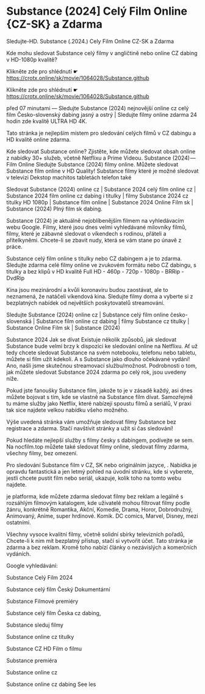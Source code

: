 # Substance (2024] Celý Film Online {CZ-SK} a Zdarma
Sledujte-HD. Substance (.2024.) Cely Film Online CZ-SK a Zdarma


Kde mohu sledovat Substance celý filmy v angličtině nebo online CZ dabing v HD-1080p kvalitě?

 

 

 

Klikněte zde pro shlédnutí ☛ https://crotx.online/sk/movie/1064028/Substance.github

Klikněte zde pro shlédnutí ☛ https://crotx.online/sk/movie/1064028/Substance.github
 

 

 

před 07 minutami — Sledujte Substance (2024) nejnovější online cz celý film Česko-slovenský dabing jasný a ostrý | Sledujte filmy online zdarma 24 hodin zde kvalitě ULTRA HD 4K.


Tato stránka je nejlepším místem pro sledování celých filmů v CZ dabingu a HD kvalitě online zdarma.


Kde sledovat Substance online? Zjistěte, kde můžete sledovat obsah online z nabídky 30+ služeb, včetně Netflixu a Prime Videou. Substance (2024) — Film Online Sledujte Substance (2024) filmy online. Můžete sledovat Substance film online v HD Quality! Substance filmy které je možné sledovat v televizi Dekstop machitos tabletách telefon také


Sledovat Substance (2024) online cz | Substance 2024 celý film online cz | Substance 2024 film online cz dabing i titulky | filmy Substance 2024 cz titulky HD 1080p | Substance film online | Substance 2024 Online Film sk | Substance (2024) Plný film sk dabing.


Substance (2024) je aktuálně nejoblíbenějším filmem na vyhledávacím webu Google. Filmy, které jsou dnes velmi vyhledávané milovníky filmů, filmy, které je zábavné sledovat o víkendech s rodinou, přáteli a přítelkyněmi. Chcete-li se zbavit nudy, která se vám stane po únavě z práce.


Substance celý film online s titulky nebo CZ dabingem a je to zdarma. Sledujte zdarma celé filmy online ve zvukovém formátu nebo CZ dabingu, s titulky a bez klipů v HD kvalitě Full HD - 460p - 720p - 1080p - BRRip - DvdRip


Kina jsou mezinárodní a kvůli koronaviru budou zaostávat, ale to neznamená, že natáčeli víkendová kina. Sledujte filmy doma a vyberte si z bezplatných nabídek od největších poskytovatelů streamování.


Sledujte Substance (2024) online cz | Substance celý film online česko-slovenská | Substance film online cz dabing | filmy Substance cz titulky | Substance Online Film sk | Substance (2024)


Substance 2024 Jak se dívat Existuje několik způsobů, jak sledovat Substance bude velmi brzy k dispozici ke sledování online na Netflixu. Ať už tedy chcete sledovat Substance na svém notebooku, telefonu nebo tabletu, můžete si film užít kdekoli. A s Substance jako dlouho očekávané vydání! Ano, našli jsme skutečnou streamovací službu/možnost. Podrobnosti o tom, jak můžete sledovat Substance 2024 zdarma po celý rok, jsou uvedeny níže.

Pokud jste fanoušky Substance film, jakože to je v zásadě každý, asi dnes můžete bojovat s tím, kde se vlastně na Substance film dívat. Samozřejmě tu máme služby jako Netflix, které nabízejí spoustu filmů a seriálů, V praxi tak sice najdete velkou nabídku všeho možného.


Výše uvedená stránka vám umožňuje sledovat filmy Substance bez registrace a zdarma. Stačí navštívit stránky a užít si čas sledování!


Pokud hledáte nejlepší služby s filmy česky s dabingem, podívejte se sem. Na nocfilm.top můžete také sledovat filmy online, sledovat filmy zdarma, všechny filmy, bez omezení.


Pro sledování Substance film v CZ, SK nebo originálním jazyce, . Nabídka je opravdu fantastická a jen letmý pohled na úvodní stránku, kde si vyberete, jestli chcete pustit film nebo seriál, ukazuje, kolik toho na tomto webu najdete.


je platforma, kde můžete zdarma sledovat filmy bez reklam a legálně s rozsáhlým filmovým katalogem, kde uživatelé mohou filtrovat filmy podle žánru, konkrétně Romantika, Akční, Komedie, Drama, Horor, Dobrodružný, Animovaný, Anime, super hrdinové. Komik. DC comics, Marvel, Disney, mezi ostatními.


Všechny vysoce kvalitní filmy, včetně solidní sbírky televizních pořadů, Chcete-li k nim mít bezplatný přístup, stačí si vytvořit účet. Tato stránka je zdarma a bez reklam. Kromě toho nabízí články o nezávislých a komerčních vydáních.


Google vyhledávání:

Substance Celý Film 2024

Substance celý film Český Dokumentární

Substance Filmové premiéry

Substance celý film Česka cz dabing,

Substance sleduj filmy

Substance online cz titulky

Substance CZ HD Film o filmu

Substance premiéra

Substance online cz

Substance online cz dabing See les
